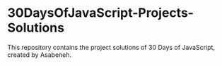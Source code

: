 # 30DaysOfJavaScript-Projects-Solutions
This repository contains the project solutions of 30 Days of JavaScript, created by Asabeneh.
